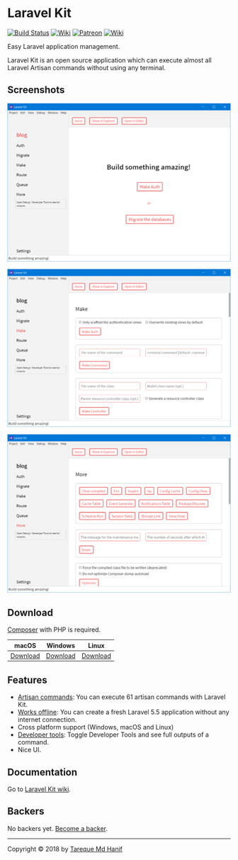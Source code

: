 # Laravel Kit

[![Build Status](https://travis-ci.org/tarequemdhanif/laravel-kit.svg?branch=master)](https://travis-ci.org/tarequemdhanif/laravel-kit) [![Wiki](https://img.shields.io/badge/wiki-working_on_it-yellow.svg)](https://github.com/tarequemdhanif/laravel-kit/wiki) [![Patreon](https://img.shields.io/badge/support-patreon-orange.svg)](https://patreon.com/tarequemdhanif) [![Wiki](https://img.shields.io/badge/donate-paypal-blue.svg)](https://paypal.me/tarequemdhanif) 

Easy Laravel application management.

Laravel Kit is an open source application which can execute almost all Laravel Artisan commands without using any terminal.



## Screenshots

![Main](screenshots/main.png)



![Main](screenshots/make.png)

![Main](screenshots/more.png)



## Download

[Composer](getcomposer.org) with PHP is required.

| macOS                                    | Windows                                  | Linux                                    |
| ---------------------------------------- | ---------------------------------------- | ---------------------------------------- |
| [Download](https://github.com/tarequemdhanif/laravel-kit/releases/download/v1.0.0/laravel-kit-1.0.0-mac.zip) | [Download](https://github.com/tarequemdhanif/laravel-kit/releases/download/v1.0.0/laravel-kit-setup-1.0.0.exe) | [Download](https://github.com/tarequemdhanif/laravel-kit/releases/download/v1.0.0/laravel-kit-1.0.0-x86_64.AppImage) |



## Features

* [Artisan commands](#): You can execute 61 artisan commands with Laravel Kit.
* [Works offline](#): You can create a fresh Laravel 5.5 application without any internet connection.
* Cross platform support (Windows, macOS and Linux)
* [Developer tools](#): Toggle Developer Tools and see full outputs of a command.
* Nice UI.




## Documentation

Go to [Laravel Kit wiki](https://github.com/tarequemdhanif/laravel-kit/wiki).



## Backers

No backers yet. [Become a backer](patreon.com/tarequemdhanif).

------

Copyright © 2018 by [Tareque Md Hanif](https://github.com/tarequemdhanif)
